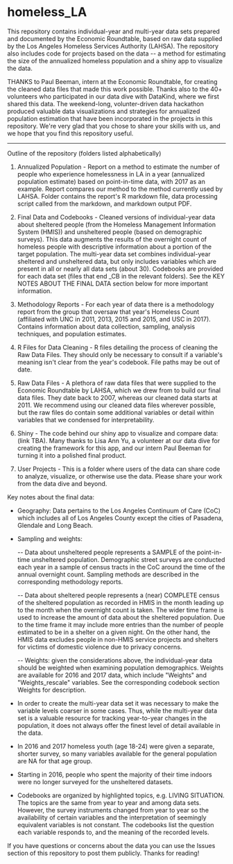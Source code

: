 # homeless_LA
This repository contains individual-year and multi-year data sets prepared and documented by the Economic Roundtable, based on raw data supplied by the Los Angeles Homeless Services Authority (LAHSA). The repository also includes code for projects based on the data -- a method for estimating the size of the annualized homeless population and a shiny app to visualize the data. 

THANKS to Paul Beeman, intern at the Economic Roundtable, for creating the cleaned data files that made this work possible. Thanks also to the 40+ volunteers who participated in our data dive with DataKind, where we first shared this data. The weekend-long, volunter-driven data hackathon produced valuable data visualizations and strategies for annualized population estimation that have been incorporated in the projects in this repository. We're very glad that you chose to share your skills with us, and we hope that you find this repository useful.

---------

Outline of the repository (folders listed alphabetically)

1. Annualized Population - Report on a method to estimate the number of people who experience homelessness in LA in a year (annualized population estimate) based on point-in-time data, with 2017 as an example. Report compares our method to the method currently used by LAHSA. Folder contains the report's R markdown file, data processing script called from the markdown, and markdown output PDF. 

2. Final Data and Codebooks - Cleaned versions of individual-year data about sheltered people (from the Homeless Management Information System (HMIS)) and unsheltered people (based on demographic surveys). This data augments the results of the overnight count of homeless people with descriptive information about a portion of the target population. The multi-year data set combines individual-year sheltered and unsheltered data, but only includes variables which are present in all or nearly all data sets (about 30). Codebooks are provided for each data set (files that end _CB in the relevant folders). See the KEY NOTES ABOUT THE FINAL DATA section below for more important information.

3. Methodology Reports - For each year of data there is a methodology report from the group that oversaw that year's Homeless Count (affiliated with UNC in 2011, 2013, 2015 and 2015, and USC in 2017). Contains information about data collection, sampling, analysis techniques, and population estimates. 

4. R Files for Data Cleaning - R files detailing the process of cleaning the Raw Data Files. They should only be necessary to consult if a variable's meaning isn't clear from the year's codebook. File paths may be out of date. 

5. Raw Data Files - A plethora of raw data files that were supplied to the Economic Roundtable by LAHSA, which we drew from to build our final data files. They date back to 2007, whereas our cleaned data starts at 2011. We recommend using our cleaned data files wherever possible, but the raw files do contain some additional variables or detail within variables that we condensed for interpretability. 

6. Shiny - The code behind our shiny app to visualize and compare data: (link TBA). Many thanks to Lisa Ann Yu, a volunteer at our data dive for creating the framework for this app, and our intern Paul Beeman for turning it into a polished final product.

7. User Projects - This is a folder where users of the data can share code to analyze, visualize, or otherwise use the data. Please share your work from the data dive and beyond.

Key notes about the final data:
-   Geography: Data pertains to the Los Angeles Continuum of Care (CoC) which includes all of Los Angeles County except the cities of Pasadena, Glendale and Long Beach.
-   Sampling and weights:

    --  Data about unsheltered people represents a SAMPLE of the point-in-time unsheltered population. Demographic street surveys are conducted each year in a sample of census tracts in the CoC around the time of the annual overnight count. Sampling methods are described in the corresponding methodology reports. 

    --  Data about sheltered people represents a (near) COMPLETE census of the sheltered population as recorded in HMIS in the month leading up to the month when the overnight count is taken. The wider time frame is used to increase the amount of data about the sheltered population. Due to the time frame it may include more entries than the number of people estimated to be in a shelter on a given night. On the other hand, the HMIS data excludes people in non-HMIS service projects and shelters for victims of domestic violence due to privacy concerns.

    --  Weights: given the considerations above, the individual-year data should be weighted when examining population demographics. Weights are available for 2016 and 2017 data, which include "Weights" and "Weights_rescale" variables. See the corresponding codebook section Weights for description.

-   In order to create the multi-year data set it was necessary to make the variable levels coarser in some cases. Thus, while the multi-year data set is a valuable resource for tracking year-to-year changes in the population, it does not always offer the finest level of detail available in the data.
-   In 2016 and 2017 homeless youth (age 18-24) were given a separate, shorter survey, so many variables available for the general population are NA for that age group.
-   Starting in 2016, people who spent the majority of their time indoors were no longer surveyed for the unsheltered datasets.
-   Codebooks are organized by highlighted topics, e.g. LIVING SITUATION. The topics are the same from year to year and among data sets. However, the survey instruments changed from year to year so the availability of certain variables and the interpretation of seemingly equivalent variables is not constant. The codebooks list the question each variable responds to, and the meaning of the recorded levels. 
 

If you have questions or concerns about the data you can use the Issues section of this repository to post them publicly. Thanks for reading!
